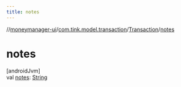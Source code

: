 ```yaml
---
title: notes
---
```

//[moneymanager-ui](../../../index.html)/[com.tink.model.transaction](../index.html)/[Transaction](index.html)/[notes](notes.html)



# notes



[androidJvm]\
val [notes](notes.html): [String](https://kotlinlang.org/api/latest/jvm/stdlib/kotlin/-string/index.html)




